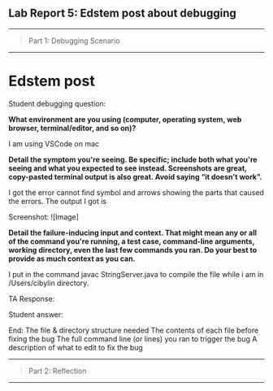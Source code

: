 ## Lab Report 5: Edstem post about debugging

---

> Part 1: Debugging Scenario

---

# Edstem post

Student debugging question:

**What environment are you using (computer, operating system, web browser, terminal/editor, and so on)?**

I am using VSCode on mac

**Detail the symptom you're seeing. Be specific; include both what you're seeing and what you expected to see instead. Screenshots are great, copy-pasted terminal output is also great. Avoid saying “it doesn't work”.**

I got the error cannot find symbol and arrows showing the parts that caused the errors. The output I got is 

Screenshot:
![Image]

**Detail the failure-inducing input and context. That might mean any or all of the command you're running, a test case, command-line arguments, working directory, even the last few commands you ran. Do your best to provide as much context as you can.**

I put in the command javac StringServer.java to compile the file while i am in /Users/cibylin directory. 

TA Response:

Student answer:

End:
The file & directory structure needed
The contents of each file before fixing the bug
The full command line (or lines) you ran to trigger the bug
A description of what to edit to fix the bug


---

> Part 2: Reflection

---

